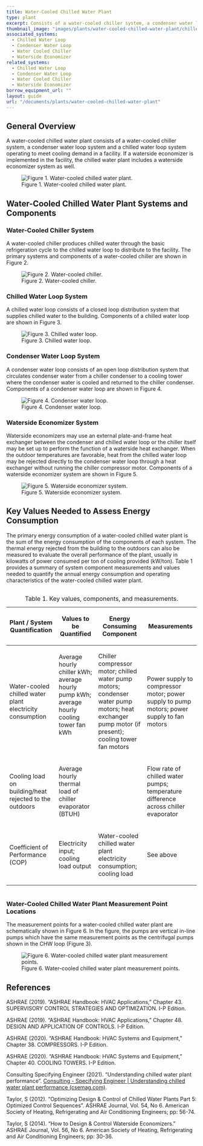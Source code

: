 ```yaml
---
title: Water-Cooled Chilled Water Plant
type: plant
excerpt: Consists of a water-cooled chiller system, a condenser water loop system and a chilled water loop system operating to meet cooling demand in a facility.
thumbnail_image: "images/plants/water-cooled-chilled-water-plant/chilled-water-plant-overview.jpeg"
associated_systems:
  - Chilled Water Loop
  - Condenser Water Loop
  - Water Cooled Chiller
  - Waterside Economizer
related_systems:
  - Chilled Water Loop
  - Condenser Water Loop
  - Water Cooled Chiller
  - Waterside Economizer
borrow_equipment_url: ""
layout: guide
url: "/documents/plants/water-cooled-chilled-water-plant"
---
```


## General Overview

A water-cooled chilled water plant consists of a water-cooled chiller system, a condenser water loop system and a chilled water loop system operating to meet cooling demand in a facility. If a waterside economizer is implemented in the facility, the chilled water plant includes a waterside economizer system as well.

<figure class="figure mb-4 mt-3">
  <img src="/images/plants/water-cooled-chilled-water-plant/3D-Chiller-Plant-Diagram.jpg" class="figure-img img-fluid rounded zoom" alt="Figure 1. Water-cooled chilled water plant.">
  <figcaption class="figure-caption text-left">Figure 1. Water-cooled chilled water plant.</figcaption>
</figure>

## Water-Cooled Chilled Water Plant Systems and Components

### Water-Cooled Chiller System

A water-cooled chiller produces chilled water through the basic refrigeration cycle to the chilled water loop to distribute to the facility. The primary systems and components of a water-cooled chiller are shown in Figure 2.

<figure class="figure mb-4 mt-3">
  <img src="/images/plants/water-cooled-chilled-water-plant/3D-Chillers-diagram_1.jpg" class="figure-img img-fluid rounded zoom" alt="Figure 2. Water-cooled chiller.">
  <figcaption class="figure-caption text-left">Figure 2. Water-cooled chiller.</figcaption>
</figure>

### Chilled Water Loop System

A chilled water loop consists of a closed loop distribution system that supplies chilled water to the building. Components of a chilled water loop are shown in Figure 3.

<figure class="figure mb-4 mt-3">
  <img src="/images/plants/water-cooled-chilled-water-plant/CHW-Loop-Diagram_11302022.jpg" class="figure-img img-fluid rounded zoom" alt="Figure 3. Chilled water loop.">
  <figcaption class="figure-caption text-left">Figure 3. Chilled water loop.</figcaption>
</figure>

### Condenser Water Loop System

A condenser water loop consists of an open loop distribution system that circulates condenser water from a chiller condenser to a cooling tower where the condenser water is cooled and returned to the chiller condenser. Components of a condenser water loop are shown in Figure 4.

<figure class="figure mb-2 mt-3">
  <img src="/images/plants/water-cooled-chilled-water-plant/CW-Loop-Diagram_11292022.jpg" class="figure-img img-fluid rounded zoom" alt="Figure 4. Condenser water loop.">
  <figcaption class="figure-caption text-left">Figure 4. Condenser water loop.</figcaption>
</figure>

### Waterside Economizer System

Waterside economizers may use an external plate-and-frame heat exchanger between the condenser and chilled water loop or the chiller itself may be set up to perform the function of a waterside heat exchanger. When the outdoor temperatures are favorable, heat from the chilled water loop may be rejected directly to the condenser water loop through a heat exchanger without running the chiller compressor motor. Components of a waterside economizer system are shown in Figure 5.

<figure class="figure mb-2 mt-3">
  <img src="/images/plants/water-cooled-chilled-water-plant/HE-Loop-diagram_2_11212022.jpg" class="figure-img img-fluid rounded zoom" alt="Figure 5. Waterside economizer system.">
  <figcaption class="figure-caption text-left">Figure 5. Waterside economizer system.</figcaption>
</figure>

## Key Values Needed to Assess Energy Consumption

The primary energy consumption of a water-cooled chilled water plant is the sum of the energy consumption of the components of each system. The thermal energy rejected from the building to the outdoors can also be measured to evaluate the overall performance of the plant, usually in kilowatts of power consumed per ton of cooling provided (kW/ton). Table 1 provides a summary of system component measurements and values needed to quantify the annual energy consumption and operating characteristics of the water-cooled chilled water plant.

<div style="overflow-x:auto;">
<table>
    <caption>Table 1. Key values, components, and measurements.</caption>
    <thead>
        <tr>
            <th>
                <p><strong>Plant / System Quantification</strong></p>
            </th>
            <th>
                <p><strong>Values to be Quantified</strong></p>
            </th>
            <th>
                <p><strong>Energy Consuming Component</strong></p>
            </th>
            <th>
                <p><strong>Measurements</strong></p>
            </th>
        </tr>
    <tbody>
        <tr>
            <td>
                <p>Water-cooled chilled water plant electricity consumption</p>
            </td>
            <td>
                <p>Average hourly chiller kWh; average hourly pump kWh; average hourly cooling tower fan kWh</p>
                <p><br></p>
            </td>
            <td>
                <p>Chiller compressor motor; chilled water pump motors; condenser water pump motors; heat exchanger pump motor (if present); cooling tower fan motors&nbsp;</p>
            </td>
            <td>
                <p>Power supply to compressor motor; power supply to pump motors; power supply to fan motors</p>
            </td>
        </tr>
        <tr>
            <td>
                <p>Cooling load on building/heat rejected to the outdoors</p>
            </td>
            <td>
                <p>Average hourly thermal load of chiller evaporator (BTUH)</p>
            </td>
            <td>
                <p><br></p>
            </td>
            <td>
                <p>Flow rate of chilled water pumps; temperature difference across chiller evaporator</p>
            </td>
        </tr>
        <tr>
            <td>
                <p>Coefficient of Performance (COP)</p>
            </td>
            <td>
                <p>Electricity input; cooling load output</p>
            </td>
            <td>
                <p>Water-cooled chilled water plant electricity consumption; cooling load</p>
            </td>
            <td>
                <p>See above</p>
            </td>
        </tr>
    </tbody>
</table>
</div>

### Water-Cooled Chilled Water Plant Measurement Point Locations

The measurement points for a water-cooled chilled water plant are schematically shown in Figure 6. In the figure, the pumps are vertical in-line pumps which have the same measurement points as the centrifugal pumps shown in the CHW loop (Figure 3).

<figure class="figure mb-2 mt-3">
  <img src="/images/plants/water-cooled-chilled-water-plant/WCC-Chiller-system-diagram-economizer-2ndary-pump-Final-06132023.jpg" class="figure-img img-fluid rounded zoom" alt="Figure 6. Water-cooled chilled water plant measurement points.">
  <figcaption class="figure-caption text-left">Figure 6. Water-cooled chilled water plant measurement points.</figcaption>
</figure>

## References

ASHRAE (2019). “ASHRAE Handbook: HVAC Applications,” Chapter 43. SUPERVISORY CONTROL STRATEGIES AND OPTIMIZATION. I-P Edition.

ASHRAE (2019). “ASHRAE Handbook: HVAC Applications,” Chapter 48. DESIGN AND APPLICATION OF CONTROLS. I-P Edition.

ASHRAE (2020). “ASHRAE Handbook: HVAC Systems and Equipment,” Chapter 38. COMPRESSORS. I-P Edition. 

ASHRAE (2020). “ASHRAE Handbook: HVAC Systems and Equipment,” Chapter 40. COOLING TOWERS. I-P Edition.

Consulting Specifying Engineer (2021). “Understanding chilled water plant performance”. [Consulting - Specifying Engineer | Understanding chilled water plant performance (csemag.com)](https://www.csemag.com/articles/understanding-chilled-water-plant-performance/?oly_enc_id=2793H1310167C4G).

Taylor, S (2012). “Optimizing Design & Control of Chilled Water Plants Part 5: Optimized Control Sequences”. ASHRAE Journal, Vol. 54, No 6. American Society of Heating, Refrigerating and Air Conditioning Engineers; pp: 56-74. 

Taylor, S (2014). “How to Design & Control Waterside Economizers.” ASHRAE Journal, Vol. 56, No 6. American Society of Heating, Refrigerating and Air Conditioning Engineers; pp: 30-36. 